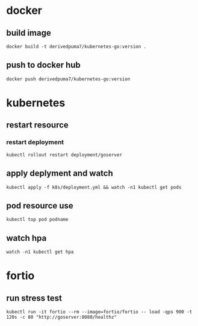 # docker

## build image
```console
docker build -t derivedpuma7/kubernetes-go:version .
```

## push to docker hub
```console
docker push derivedpuma7/kubernetes-go:version
```

# kubernetes
## restart resource
### restart deployment
```console
kubectl rollout restart deployment/goserver
```

## apply deplyment and watch
```console
kubectl apply -f k8s/deployment.yml && watch -n1 kubectl get pods
```

## pod resource use
```console
kubectl top pod podname
```

## watch hpa
```console
watch -n1 kubectl get hpa
```

# fortio
## run stress test 
```console
kubectl run -it fortio --rm --image=fortio/fortio -- load -qps 900 -t 120s -c 80 "http://goserver:8080/healthz"
```